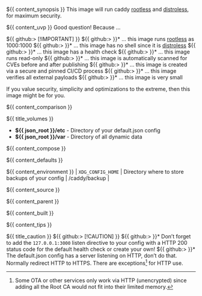 ${{ content_synopsis }} This image will run caddy [rootless](https://github.com/11notes/RTFM/blob/main/linux/container/image/rootless.md) and [distroless](https://github.com/11notes/RTFM/blob/main/linux/container/image/distroless.md), for maximum security.

${{ content_uvp }} Good question! Because ...

${{ github:> [!IMPORTANT] }}
${{ github:> }}* ... this image runs [rootless](https://github.com/11notes/RTFM/blob/main/linux/container/image/rootless.md) as 1000:1000
${{ github:> }}* ... this image has no shell since it is [distroless](https://github.com/11notes/RTFM/blob/main/linux/container/image/distroless.md)
${{ github:> }}* ... this image has a health check
${{ github:> }}* ... this image runs read-only
${{ github:> }}* ... this image is automatically scanned for CVEs before and after publishing
${{ github:> }}* ... this image is created via a secure and pinned CI/CD process
${{ github:> }}* ... this image verifies all external payloads
${{ github:> }}* ... this image is very small

If you value security, simplicity and optimizations to the extreme, then this image might be for you.

${{ content_comparison }}

${{ title_volumes }}
* **${{ json_root }}/etc** - Directory of your default.json config
* **${{ json_root }}/var** - Directory of all dynamic data

${{ content_compose }}

${{ content_defaults }}

${{ content_environment }}
| `XDG_CONFIG_HOME` | Directory where to store backups of your config | /caddy/backup |

${{ content_source }}

${{ content_parent }}

${{ content_built }}

${{ content_tips }}

${{ title_caution }}
${{ github:> [!CAUTION] }}
${{ github:> }}* Don’t forget to add the ```127.0.0.1:3000``` listen directive to your config with a HTTP 200 status code for the default health check or create your own!
${{ github:> }}* The default.json config has a server listening on HTTP, don’t do that. Normally redirect HTTP to HTTPS. There are exceptions[^1] for HTTP use.

[^1]: Some OTA or other services only work via HTTP (unencrypted) since adding all the Root CA would not fit into their limited memory.